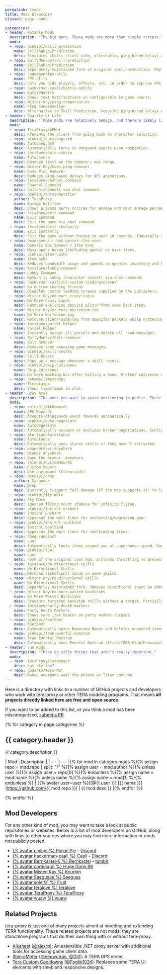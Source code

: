 ```yaml
---
permalink: /mods
title: Mods Directory
classes: page--mods

categories:
- header: Notable Mods
  description: "The big guns. These mods are more than simple scripts."
  mods:
  - repo: pinkipi/skill-prediction
    name: Skill&nbsp;Prediction
    desc: Simulates skills client-side, eliminating ping-based delays and animation lock.
  - repo: SaltyMonkey/skill-prediction
    name: Skill&nbsp;Prediction
    desc: Separately-maintained fork of original skill-prediction. May work better for certain classes.
  - repo: codeagon/fps-utils
    name: FPS Utils
    desc: Lets you hide players, effects, etc. in order to improve FPS.
  - repo: hackerman-caali/battle-notify
    name: BattleNotify
    desc: Shows text notifications on configurable in-game events.
  - repo: Mister-Kay/ping-compensation
    name: Ping Compensation
    desc: Alternative to Skill Prediction, reducing ping-based delays without simulation.
- header: Quality of Life
  description: "These mods are relatively benign, and there's likely little risk to using these. But they *will* make your life better, probably."
  mods:
  - repo: TeraProxy/AFKer
    desc: Prevents the client from going back to character selection.
  - repo: pinkipi/autovanguard
    name: AutoVanguard
    desc: Automatically turns in Vanguard quests upon completion.
  - repo: teralove/auto-camera
    name: AutoCamera
    desc: Removes limit on the camera's max range.
  - repo: Mister-Kay/boss-ping-remover
    name: Boss Ping Remover
    desc: Reduces ping-based delays for NPC animations.
  - repo: teralove/channel-command
    name: Channel Command
    desc: Switch channels via chat command.
  - repo: pinkipi/EnrageNotifier
    author: TeraProxy
    name: Enrage Notifier
    desc: Shows private party notices for enrage and next enrage percentage.
  - repo: teralove/exit-command
    name: Exit Command
    desc: Exit the game via chat command.
  - repo: teralove/exit-instantly
    name: Exit Instantly
    desc: Exit the game without having to wait 10 seconds. (Basically clicking the X button.)
  - repo: Owyn/generic-box-opener-item-user
    name: Generic Box Opener / Item User
    desc: Mass-opens boxes (including gacha) or uses items.
  - repo: pinkipi/item-cache
    name: ItemCache
    desc: Reduces bandwidth usage and speeds up opening inventory and bank tabs.
  - repo: teralove/lobby-command
    name: Lobby Command
    desc: Return to lobby (character select) via chat command.
  - repo: hackerman-caali/no-custom-loadingscreens
    name: No Custom Loading Screens
    desc: Disables custom loading screens supplied by the publishers.
  - repo: Mister-Kay/no-more-crazy-capes
    name: No More Crazy Capes
    desc: Removes exploding physics glitch from some back items.
  - repo: Mister-Kay/no-more-noctenium-lag
    name: No More Noctenium Lag
    desc: Removes client-side lag from specific packets while noctenium consumable is active. *Does not prevent network lag.*
  - repo: teralove/parcel-helper
    name: Parcel Helper
    desc: Instantly accept all parcels and delete all read messages.
  - repo: SaltyMonkey/Salt-remover
    name: Salt Remover
    desc: Removes some annoying game messages.
  - repo: pinkipi/skill-resets
    name: Skill Resets
    desc: Pops up a message whenever a skill resets.
  - repo: pinkipi/skip-cutscenes
    name: Skip Cutscenes
    desc: No more mashing Esc after killing a boss. Pretend cutscenes don't even exist.
  - repo: ashame/timestamps
    name: Timestamps
    desc: Shows timestamps in chat.
- header: Grey Area
  description: "The ones you want to avoid mentioning in public. These give additional QoL advantages which aren't obtainable with simple macros or low ping."
  mods:
  - repo: soler91/AfkRewards
    name: AFK Rewards
    desc: Accepts Allegiance event rewards automatically.
  - repo: pinkipi/auto-negotiate
    name: AutoNegotiate
    desc: Automatically accepts or declines broker negotiations. Configurable.
  - repo: Xtortion/Autostance
    name: AutoStance
    desc: Automatically uses stance skills if they aren't activated.
  - repo: wuaw/broker-anywhere
    name: Broker Anywhere
    desc: Open the broker. Anywhere.
  - repo: soler91/CustomMounts
    name: Custom Mounts
    desc: Use any mount (Clientside).
  - repo: pinkipi/drop
    author: Saegusae
    name: Drop
    desc: Instantly triggers fall damage (if the map supports it) to lower yourself to Slaying HP.
  - repo: pinkipi/fly-more
    name: Fly More
    desc: Ignores flying mount stamina for infinite flying.
  - repo: pinkipi/instant-enchant
    name: Instant Enchant
    desc: Bypasses the wait timer for enchanting/upgrading gear.
  - repo: pinkipi/instant-soulbind
    name: Instant Soulbind
    desc: Bypasses the wait timer for soulbinding items.
  - repo: Saegusae/loot
    name: Loot
    desc: Automatically loots items around you at superhuman speed. Goodbye, loot pets.
  - repo: pinkipi/loot
    name: Loot
    desc: Fork of the original Loot mod. Includes throttling to prevent disconnects.
  - repo: teralove/no-directional-skills
    name: No Directional Skills
    desc: Removes directional input on some skills.
  - repo: Mister-Kay/no-directional-skills
    name: No Directional Skills
    desc: Separatley maintained fork. Removes directional input on some skills.
  - repo: Mister-Kay/no-more-wasted-backstabs
    name: No More Wasted Backstabs
    desc: Prevents targeted backstab skills without a target. Partially included with Skill Prediction.
  - repo: teralove/party-death-markers
    name: Party Death Markers
    desc: Shows rare item beacon on party member corpses.
  - repo: pinkipi/rootbeer
    name: RootBeer
    desc: Automatically opens Bamarama Boxes and deletes unwanted items.
  - repo: pinkipi/true-everful-nostrum
    name: True Everful Nostrum
    desc: Automatically uses Everful Nostrum (Elite/TERA Club/Premium/etc.) so that it never expires.
- header: Fun Mods
  description: "These do silly things that aren't really important."
  mods:
  - repo: TeraProxy/Teabagger
    desc: but rly tho?
  - repo: godartm/Tera-AOT
    desc: Makes everyone wear the Attack on Titan costume.
---
```


Here is a directory with links to a number of GitHub projects and developers who work with tera-proxy or other TERA modding programs. That means **all projects directly linked here are free and open source**.

If you want to be added to this list, or you think a mod has been miscategorized, [submit a PR](https://github.com/pinkipi/tera-proxy/edit/gh-pages/_pages/mods.md).

{% for category in page.categories %}

## {{ category.header }}

{{ category.description }}

| Mod | Description |
| --- | --- |{% for mod in category.mods %}{% assign repo = mod.repo | split: "/" %}{% assign user = mod.author %}{% unless user %}{% assign user = repo[0] %}{% endunless %}{% assign name = mod.name %}{% unless name %}{% assign name = repo[1] %}{% endunless %}
| [{% avatar user=user %}][@{{ user }}] [{{ name }}](https://github.com/{{ mod.repo }}) | {{ mod.desc }} |{% endfor %}

{% endfor %}

## Mod Developers

For any other kind of mod, you may want to take a look at public repositories or websites. Below is a list of mod developers on GitHub, along with links to other sources where you may find more information or mods not publicly posted.

* [{% avatar pinkipi %} Pinkie Pie][@pinkipi] &ndash; [Discord](https://discord.gg/RR9zf85)
* [{% avatar hackerman-caali %} Caali][@hackerman-caali] &ndash; [Discord](https://discord.gg/maqBmJV)
* [{% avatar Bernkastel-0 %} Bernkastel][@Bernkastel-0] &ndash; [tumblr](http://teraproxy.tumblr.com/)
* [{% avatar codeagon %} Huge Dong 69][@codeagon]
* [{% avatar Mister-Kay %} Kourinn][@Mister-Kay]
* [{% avatar Saegusae %} Saegusa][@Saegusae]
* [{% avatar soler91 %} Fruit][@soler91]
* [{% avatar teralove %} teralove][@teralove]
* [{% avatar TeraProxy %} TeraProxy][@TeraProxy]
* [{% avatar wuaw %} wuaw][@wuaw]

## Related Projects

tera-proxy is just one of many projects aimed at modding and extending TERA functionality. These related projects are not mods; they are standalone programs that do their own thing with or without tera-proxy.

* [Alkahest](https://github.com/alexrp/alkahest) ([@alexrp]): An extensible .NET proxy server with additional tools for accessing game client data.
* [ShinraMeter](https://github.com/neowutran/ShinraMeter) ([@neowutran], [@Gl0]): A TERA DPS meter.
* [Tera Custom Cooldowns](https://github.com/Foglio1024/Tera-custom-cooldowns) ([@Foglio1024]): Replaces some TERA UI elements with sleek and responsive designs.



[//]: # (GitHub @mention link references go below.)

[@alexrp]: <https://github.com/alexrp> "Alex Rønne Petersen"
[@ashame]: <https://github.com/ashame>
[@ayylmar]: <https://github.com/ayylmar> "JustPassingBy"
[@baldera-mods]: <https://github.com/baldera-mods> "Meishu's Baldera Mods"
[@Bernkastel-0]: <https://github.com/Bernkastel-0> "Bernkastel"
[@codeagon]: <https://github.com/codeagon> "Huge Dong 69"
[@Foglio1024]: <https://github.com/Foglio1024> "Foglio"
[@Gl0]: <https://github.com/Gl0> "Gl0"
[@godartm]: <https://github.com/godartm>
[@hackerman-caali]: <https://github.com/hackerman-caali> "Caali"
[@lunyx]: <https://github.com/lunyx> "Daniel"
[@meishuu]: <https://github.com/meishuu> "Meishu"
[@Mister-Kay]: <https://github.com/mister-kay> "Kourinn"
[@neowutran]: <https://github.com/neowutran> "Yukikoo"
[@Owyn]: <https://github.com/Owyn> "Owyn"
[@pinkipi]: <https://github.com/pinkipi> "Pinkie Pie"
[@Saegusae]: <http://github.com/saegusae> "Seagoose"
[@SaltyMonkey]: <http://github.com/SaltyMonkey> "Monkey"
[@soler91]: <http://github.com/soler91> "Fruit"
[@teralove]: <https://github.com/teralove>
[@TeraProxy]: <https://github.com/TeraProxy>
[@wuaw]: <https://github.com/wuaw>
[@Xtortion]: <https://github.com/Xtortion>
